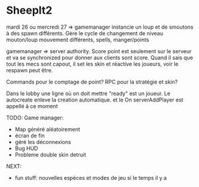 # SheepIt2

mardi 26 ou mercredi 27 => gamemanager instancie un loup et de smoutons à des spawn différents. Gère le cycle de changement de niveau
mouton/loup mouvement différents, spells, manger/points

gamemanager => server authority. Score point est seulement sur le serveur et va se synchronized pour donner aux clients sont score.
Quand il sais que tout les mecs sont capout, il set les skin et réactive les joueurs, voir le respawn peut être.

Commands pour le comptage de point?
RPC pour la stratégie et skin?

Dans le lobby une ligne où on doit mettre "ready" est un joueur. Le autocreate enleve la creation automatique. et le On serverAddPlayer est appellé à ce moment

TODO:
Game manager:
- Map généré aléatoirement
- écran de fin
- géré les déconnexions
- Bug HUD
- Probleme double skin detruit


NEXT:
- fun stuff: nouvelles espèces et modes de jeu si le temps il y a
